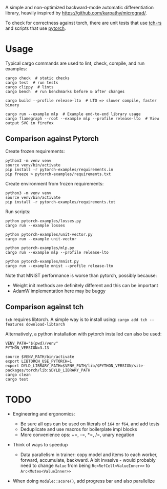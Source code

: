 A simple and non-optimized backward-mode automatic differentiation library, heavily inspired by https://github.com/karpathy/micrograd/.

To check for correctness against torch, there are unit tests that use [tch-rs](https://github.com/LaurentMazare/tch-rs) and scripts that use [pytorch](https://github.com/pytorch/pytorch).

# Usage

Typical cargo commands are used to lint, check, compile, and run examples:

```shell
cargo check  # static checks
cargo test  # run tests
cargo clippy  # lints
cargo bench  # run benchmarks before & after changes

cargo build --profile release-lto  # LTO => slower compile, faster binary

cargo run --example mlp  # Example end-to-end library usage
cargo flamegraph --root --example mlp --profile release-lto  # View output SVG in firefox
```

## Comparison against Pytorch

Create frozen requirements:
```shell
python3 -m venv venv
source venv/bin/activate
pip install -r pytorch-examples/requirements.in
pip freeze > pytorch-examples/requirements.txt
```

Create environment from frozen requirements:
```shell
python3 -m venv venv
source venv/bin/activate
pip install -r pytorch-examples/requirements.txt
```

Run scripts:
```shell
python pytorch-examples/losses.py
cargo run --example losses

python pytorch-examples/unit-vector.py
cargo run --example unit-vector

python pytorch-examples/mlp.py
cargo run --example mlp --profile release-lto

python pytorch-examples/mnist.py
cargo run --example mnist --profile release-lto
```

Note that MNIST performance is worse than pytorch, possibly because:
- Weight init methods are definitely different and this can be important
- AdamW implementation here may be buggy

## Comparison against tch

`tch` requires libtorch. A simple way is to install using: `cargo add tch --features download-libtorch`

Alternatively, a python installation with pytorch installed can also be used:
```shell
VENV_PATH="$(pwd)/venv"
PYTHON_VERSION=3.13

source $VENV_PATH/bin/activate
export LIBTORCH_USE_PYTORCH=1
export DYLD_LIBRARY_PATH=$VENV_PATH/lib/$PYTHON_VERSION/site-packages/torch/lib:$DYLD_LIBRARY_PATH
cargo clean
cargo test
```

# TODO

- Engineering and ergonomics:
    - Be sure all ops can be used on literals of `i64` or `f64`, and add tests
    - Deduplicate and use macros for boilerplate impl blocks
    - More convenience ops: +=, -=, *=, /=, unary negation

- Think of ways to speedup
    - Data parallelism in trainer: copy model and items to each worker, forward, accumulate, backward.
      A bit invasive - would probably need to change `Value` from being `Rc<RefCell<ValueInner>>` to `Arc<Mutex<ValueInner>>`

- When doing `Module::score()`, add progress bar and also parallelize
